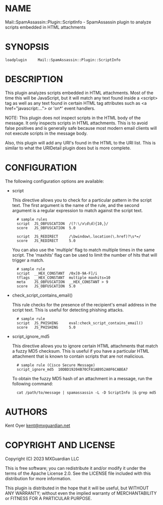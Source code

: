 # NAME

Mail::SpamAssassin::Plugin::ScriptInfo - SpamAssassin plugin to analyze scripts embedded in HTML attachments

# SYNOPSIS

    loadplugin     Mail::SpamAssassin::Plugin::ScriptInfo

# DESCRIPTION

This plugin analyzes scripts embedded in HTML attachments. Most of the time this will be
JavaScript, but it will match any text found inside a &lt;script> tag as well as any text
found in certain HTML tag attributes such as &lt;a href="javascript:..."> or 'on\*' event handlers.

NOTE: This plugin does not inspect scripts in the HTML body of the message. It only inspects
scripts in HTML attachments. This is to avoid false positives and is generally safe because
most modern email clients will not execute scripts in the message body.

Also, this plugin will add any URI's found in the HTML to the URI list. This is similar to what the URIDetail plugin
does but is more complete.

# CONFIGURATION

The following configuration options are available:

- script

    This directive allows you to check for a particular pattern in the script text.
    The first argument is the name of the rule, and the second argument is a
    regular expression to match against the script text.

        # sample rules
        script  JS_OBFUSCATION  /(?:\/x\d\d){10,}/
        score   JS_OBFUSCATION  5.0

        script  JS_REDIRECT     /\bwindow\.location(\.href)?\s*=/
        score   JS_REDIRECT     5.0

    You can also use the 'multiple' flag to match multiple times in the same script. The 'maxhits' flag can be
    used to limit the number of hits that will trigger a match.

        # sample rule
        script  __HEX_CONSTANT  /0x[0-9A-F]/i
        tflags  __HEX_CONSTANT  multiple maxhits=10
        meta    JS_OBFUSCATION  __HEX_CONSTANT > 9
        score   JS_OBFUSCATION  5.0

- check\_script\_contains\_email()

    This rule checks for the presence of the recipient's email address in the
    script text.  This is useful for detecting phishing attacks.

        # sample rule
        script  JS_PHISHING     eval:check_script_contains_email()
        score   JS_PHISHING     5.0

- script\_ignore\_md5

    This directive allows you to ignore certain HTML attachments that match a fuzzy MD5 checksum. This is useful
    if you have a particular HTML attachment that is known to contain scripts that are not malicious.

        # sample rule (Cisco Secure Message)
        script_ignore_md5  10DBD19204B70CF81AB952A0F6CABEA7

    To obtain the fuzzy MD5 hash of an attachment in a message, run the following command:

        cat /path/to/message | spamassassin -L -D ScriptInfo |& grep md5

# AUTHORS

Kent Oyer <kent@mxguardian.net>

# COPYRIGHT AND LICENSE

Copyright (C) 2023 MXGuardian LLC

This is free software; you can redistribute it and/or modify it under
the terms of the Apache License 2.0. See the LICENSE file included
with this distribution for more information.

This plugin is distributed in the hope that it will be useful, but WITHOUT ANY WARRANTY; without even the
implied warranty of MERCHANTABILITY or FITNESS FOR A PARTICULAR PURPOSE.
